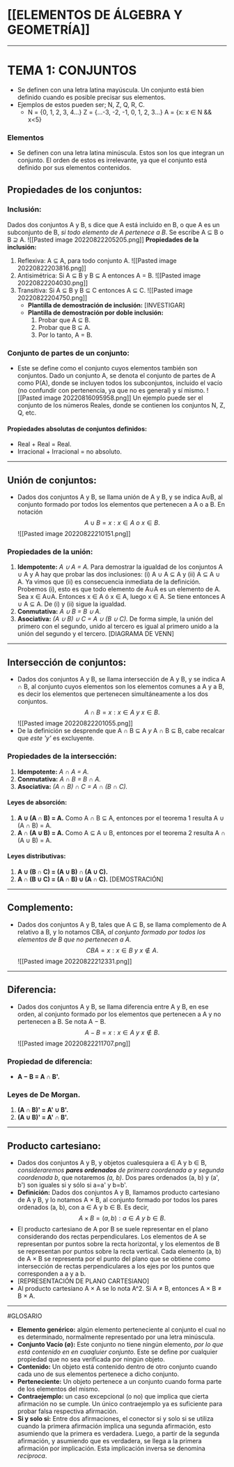# [[ELEMENTOS DE ÁLGEBRA Y GEOMETRÍA]]

---
# TEMA 1: CONJUNTOS
- Se definen con una letra latina mayúscula. Un conjunto está bien definido cuando es posible precisar sus elementos. 
- Ejemplos de estos pueden ser; N, Z, Q, R, C.
	- N = {0, 1, 2, 3, 4...}
	  Z = {...-3, -2, -1, 0, 1, 2, 3...}
	  A = {x: x ∈ N && x<5}

### Elementos 
- Se definen con una letra latina minúscula. Estos son los que integran  un conjunto.
  El orden de estos es irrelevante, ya que el conjunto está definido por sus elementos contenidos.

## Propiedades de los conjuntos:
### Inclusión: 
Dados dos conjuntos A y B, s dice que A está incluido en B, o que A es un subconjunto de B, _si todo elemento de A pertenece a B_. Se escribe A ⊆ B o B ⊇ A.
	![[Pasted image 20220822205205.png]]
__Propiedades de la inclusión:__
1. Reflexiva: A ⊆ A, para todo conjunto A.
   ![[Pasted image 20220822203816.png]]
2. Antisimétrica: Si A ⊆ B y B ⊆ A entonces A = B.
	     ![[Pasted image 20220822204030.png]]
3. Transitiva: Si A ⊆ B y B ⊆ C entonces A ⊆ C.
	     ![[Pasted image 20220822204750.png]]
	- **Plantilla de demostración de inclusión:** [INVESTIGAR]
	- __Plantilla de demostración por doble inclusión:__ 
		1. Probar que A ⊆ B.
		2. Probar que B ⊆ A.
		3. Por lo tanto, A = B.


### Conjunto de partes de un conjunto:
- Este se define como el conjunto cuyos elementos también son conjuntos.
  Dado un conjunto A, se denota el conjunto de partes de A como P(A), donde se incluyen todos los subconjuntos, incluido el vacío (no confundir con pertenencia, ya que no es general) y sí mismo.
  ![[Pasted image 20220816095958.png]] 
  Un ejemplo puede ser el conjunto de los números Reales, donde se contienen los conjuntos N, Z, Q, etc.

#### Propiedades absolutas de conjuntos definidos:
- Real + Real = Real.
- Irracional + Irracional = no absoluto.

---
## Unión de conjuntos:
- Dados dos conjuntos A y B, se llama unión de A y B, y se indica A∪B, al conjunto formado por todos los elementos que pertenecen a A o a B. En notación $$A ∪ B = {x : x ∈ A~o~ x ∈ B}.$$
  ![[Pasted image 20220822210151.png]]

### Propiedades de la unión:
1. __Idempotente:__ _A ∪ A = A._
   Para demostrar la igualdad de los conjuntos A ∪ A y A hay que probar las dos inclusiones: (i) A ∪ A ⊆ A y (ii) A ⊆ A ∪ A. Ya vimos que (ii) es consecuencia inmediata de la definición. Probemos (i), esto es que todo elemento de A∪A es un elemento de A. Sea x ∈ A∪A. Entonces x ∈ A ó x ∈ A, luego x ∈ A. Se tiene entonces A ∪ A ⊆ A. De (i) y (ii) sigue la igualdad.
2. __Conmutativa:__ _A ∪ B = B ∪ A._
3. __Asociativa:__ _(A ∪ B) ∪ C = A ∪ (B ∪ C)._
   De forma simple, la unión del primero con el segundo, unido al tercero es igual al primero  unido a la unión del segundo y el tercero.
   [DIAGRAMA DE VENN]
---
## Intersección de conjuntos:
- Dados dos conjuntos A y B, se llama intersección de A y B, y se indica A ∩ B, al conjunto cuyos elementos son los elementos comunes a A y a B, es decir los elementos que pertenecen simultáneamente a los dos conjuntos. $$A ∩ B = {x : x ∈ A ~y~ x ∈ B}.$$
![[Pasted image 20220822201055.png]]
- De la definición se desprende que A ∩ B ⊆ A _y_ A ∩ B ⊆ B, cabe recalcar que _este 'y'_ es excluyente. 
### Propiedades de la intersección:
1. __Idempotente:__ _A ∩ A = A._ 
2. __Conmutativa:__ _A ∩ B = B ∩ A._ 
3. __Asociativa:__ _(A ∩ B) ∩ C = A ∩ (B ∩ C)._

#### Leyes de absorción: 
1. __A ∪ (A ∩ B) = A.__ Como A ∩ B ⊆ A, entonces por el teorema 1 resulta A ∪ (A ∩ B) = A. 
2. __A ∩ (A ∪ B) = A.__ Como A ⊆ A ∪ B, entonces por el teorema 2 resulta A ∩ (A ∪ B) = A.

#### Leyes distributivas: 
1. __A ∪ (B ∩ C) = (A ∪ B) ∩ (A ∪ C).__ 
2. __A ∩ (B ∪ C) = (A ∩ B) ∪ (A ∩ C).__
[DEMOSTRACIÓN]

---
## Complemento:
- Dados dos conjuntos A y B, tales que A ⊆ B, se llama complemento de A relativo a B, y lo notamos CBA, _al conjunto formado por todos los elementos de B que no pertenecen a A._ $$CBA = {x : x ∈ B ~y~ x ∉ A}.$$
![[Pasted image 20220822212331.png]]

---

## Diferencia:
- Dados dos conjuntos A y B, se llama diferencia entre A y B, en ese orden, al conjunto formado por los elementos que pertenecen a A y no pertenecen a B. Se nota A − B. $$A − B = {x : x ∈ A ~y~ x ∉ B}.$$
![[Pasted image 20220822211707.png]]

### Propiedad de diferencia:
- __A − B = A ∩ B'.__

### Leyes de De Morgan. 
1. __(A ∩ B)' = A' ∪ B'.__ 
2. __(A ∪ B)' = A' ∩ B'.__
---

## Producto cartesiano:
- Dados dos conjuntos A y B, y objetos cualesquiera a ∈ A y b ∈ B, _consideraremos __pares ordenados__ de primera coordenada a y segunda coordenada b_, que notaremos _(a, b)_. Dos pares ordenados (a, b) y (a', b') son iguales si y sólo si a=a' y b=b'.
- __Definición:__ Dados dos conjuntos A y B, llamamos producto cartesiano de A y B, y lo notamos A × B, al conjunto formado por todos los pares ordenados (a, b), con a ∈ A y b ∈ B. Es decir, $$A × B = {(a, b) : a ∈ A ~y~ b ∈ B}.$$
- El producto cartesiano de A por B se suele representar en el plano considerando dos rectas perpendiculares. Los elementos de A se representan por puntos sobre la recta horizontal, y los elementos de B se representan por puntos sobre la recta vertical. Cada elemento (a, b) de A × B se representa por el punto del plano que se obtiene como intersección de rectas perpendiculares a los ejes por los puntos que corresponden a a y a b.
- [REPRESENTACIÓN DE PLANO CARTESIANO]
- Al producto cartesiano A × A se lo nota A^2. Si A ≠ B, entonces A × B ≠ B × A.

---
#GLOSARIO 
- **Elemento genérico:** algún elemento perteneciente al conjunto el cual no es determinado, normalmente representado por una letra minúscula.
- **Conjunto Vacío (∅):** Este conjunto no tiene ningún elemento, _por lo que está contenido en en cuaqluier conjunto_. Este se define por cualquier propiedad que no sea verificada por ningún objeto.
- __Contenido:__ Un objeto está contenido dentro de otro conjunto cuando cada uno de sus elementos pertenece a dicho conjunto.
- __Perteneciente:__ Un objeto pertenece a un conjunto cuando forma parte de los elementos del mismo.
- __Contraejemplo:__ un caso excepcional (o no) que implica que cierta afirmación no se cumple. Un único contraejemplo ya es suficiente para probar falsa respectiva afirmación.
- __Si y solo si:__ Entre dos afirmaciones, el conector si y solo si se utiliza cuando la primera afirmación implica una segunda afirmación, esto asumiendo que la primera es verdadera. Luego, a partir de la segunda afirmación, y asumiendo que es verdadera, se llega a la primera afirmación por implicación. Esta implicación inversa se denomina _recíproca_.